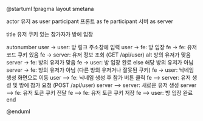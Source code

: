@startuml
!pragma layout smetana

actor 유저 as user
participant 프론트 as fe
participant 서버 as server

title 유저 쿠키 있는 참가자가 방에 입장

autonumber
user -> user: 방 링크 주소창에 입력
user -> fe: 방 입장
fe -> fe: 유저 코드 쿠키 있음
fe -> server: 유저 정보 조회 (GET /api/user)
alt 방의 유저가 맞음
    server -> fe: 방의 유저가 맞음
    fe -> user: 방 입장 완료
else 해당 방의 유저가 아님
    server -> fe: 방의 유저가 아님 (다른 방의 유저거나 잘못된 쿠키)
    fe -> user: 닉네임 생성 화면으로 이동
    user --> fe: 닉네임 생성 후 참가 버튼 클릭
    fe --> server: 유저 생성 및 방에 참가 요청 (POST /api/user)
    server --> server: 새로운 유저 생성
    server --> fe: 유저 토큰 쿠키 전달
    fe --> fe: 유저 토큰 쿠키 저장
    fe --> user: 방 입장 완료
end

@enduml
